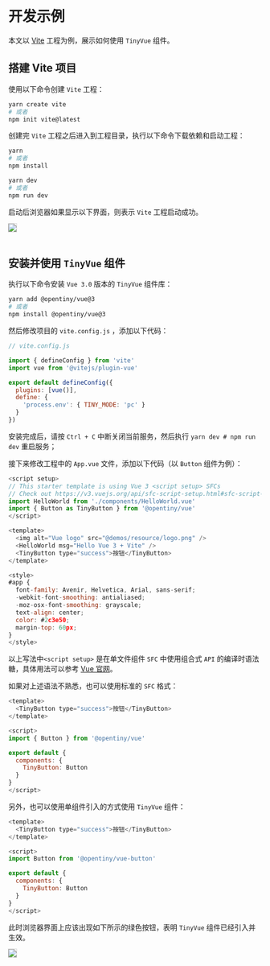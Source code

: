 <!--anchor:on-->

# 开发示例

本文以 [Vite](https://cn.vitejs.dev/) 工程为例，展示如何使用 `TinyVue` 组件。

## 搭建 Vite 项目

使用以下命令创建 `Vite` 工程：

```bash
yarn create vite
# 或者
npm init vite@latest
```

创建完 `Vite` 工程之后进入到工程目录，执行以下命令下载依赖和启动工程：

```bash
yarn
# 或者
npm install

yarn dev
# 或者
npm run dev
```

启动后浏览器如果显示以下界面，则表示 `Vite` 工程启动成功。

<img src="@demos/resource/vite-vue.png" class="image" style="box-shadow: 0 0 0 1px rgba(0, 0, 0, 0.14)" ><br><br>

## 安装并使用 `TinyVue` 组件

执行以下命令安装 `Vue 3.0` 版本的 `TinyVue` 组件库：

```bash
yarn add @opentiny/vue@3
# 或者
npm install @opentiny/vue@3
```

然后修改项目的 `vite.config.js` ，添加以下代码：

```js
// vite.config.js

import { defineConfig } from 'vite'
import vue from '@vitejs/plugin-vue'

export default defineConfig({
  plugins: [vue()],
  define: {
    'process.env': { TINY_MODE: 'pc' }
  }
})
```

安装完成后，请按 `Ctrl + C` 中断关闭当前服务，然后执行 `yarn dev # npm run dev` 重启服务；

接下来修改工程中的 `App.vue` 文件，添加以下代码（以 `Button` 组件为例）：

```js
<script setup>
// This starter template is using Vue 3 <script setup> SFCs
// Check out https://v3.vuejs.org/api/sfc-script-setup.html#sfc-script-setup
import HelloWorld from './components/HelloWorld.vue'
import { Button as TinyButton } from '@opentiny/vue'
</script>

<template>
  <img alt="Vue logo" src="@demos/resource/logo.png" />
  <HelloWorld msg="Hello Vue 3 + Vite" />
  <TinyButton type="success">按钮</TinyButton>
</template>

<style>
#app {
  font-family: Avenir, Helvetica, Arial, sans-serif;
  -webkit-font-smoothing: antialiased;
  -moz-osx-font-smoothing: grayscale;
  text-align: center;
  color: #2c3e50;
  margin-top: 60px;
}
</style>
```

以上写法中`<script setup>` 是在单文件组件 `SFC` 中使用组合式 `API` 的编译时语法糖，具体用法可以参考 [Vue 官网](https://v3.vuejs.org/api/sfc-script-setup.html#sfc-script-setup)。

如果对上述语法不熟悉，也可以使用标准的 `SFC` 格式：

```js
<template>
  <TinyButton type="success">按钮</TinyButton>
</template>

<script>
import { Button } from '@opentiny/vue'

export default {
  components: {
    TinyButton: Button
  }
}
</script>
```

另外，也可以使用单组件引入的方式使用 `TinyVue` 组件：

```js
<template>
  <TinyButton type="success">按钮</TinyButton>
</template>

<script>
import Button from '@opentiny/vue-button'

export default {
  components: {
    TinyButton: Button
  }
}
</script>
```

此时浏览器界面上应该出现如下所示的绿色按钮，表明 `TinyVue` 组件已经引入并生效。

<img src="@demos/resource/tiny-vue.png" class="image" style="box-shadow: 0 0 0 1px rgba(0, 0, 0, 0.14)" ><br><br>
